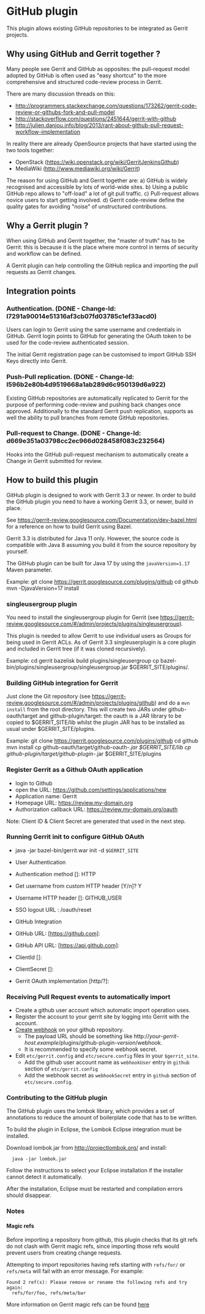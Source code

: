 GitHub plugin
=============
This plugin allows existing GitHub repositories to be integrated
as Gerrit projects.

Why using GitHub and Gerrit together ?
--------------------------------------

Many people see Gerrit and GitHub as opposites: the pull-request
model adopted by GitHub is often used as "easy shortcut" to the
more comprehensive and structured code-review process in Gerrit.

There are many discussion threads on this:
- http://programmers.stackexchange.com/questions/173262/gerrit-code-review-or-githubs-fork-and-pull-model
- http://stackoverflow.com/questions/2451644/gerrit-with-github
- http://julien.danjou.info/blog/2013/rant-about-github-pull-request-workflow-implementation

In reality there are already OpenSource projects that have started
using the two tools together:
- OpenStack (https://wiki.openstack.org/wiki/GerritJenkinsGithub)
- MediaWiki (http://www.mediawiki.org/wiki/Gerrit)

The reason for using GitHub and Gerrit together are:
a) GitHub is widely recognised and accessible by lots of world-wide sites.
b) Using a public GitHub repo allows to "off-load" a lot of git pull traffic.
c) Pull-request allows novice users to start getting involved.
d) Gerrit code-review define the quality gates for avoiding "noise" of unstructured
   contributions.

Why a Gerrit plugin ?
---------------------

When using GitHub and Gerrit together, the "master of truth" has to be
Gerrit: this is because it is the place where more control in terms of
security and workflow can be defined.

A Gerrit plugin can help controlling the GitHub replica and importing
the pull requests as Gerrit changes.


Integration points
------------------

### Authentication. (DONE - Change-Id: I7291a90014e51316af3cb07fd03785c1ef33acd0)

Users can login to Gerrit using the same username and credentials
in GitHub. Gerrit login points to GitHub for generating the OAuth token
to be used for the code-review authenticated session.

The initial Gerrit registration page can be customised to import
GitHub SSH Keys directly into Gerrit.

### Push-Pull replication. (DONE - Change-Id: I596b2e80b4d9519668a1ab289d6c950139d6a922)

Existing GitHub repositories are automatically replicated to Gerrit
for the purpose of performing code-review and pushing back changes
once approved. Additionally to the standard Gerrit push replication,
supports as well the ability to pull branches from remote GitHub
repositories.

### Pull-request to Change. (DONE - Change-Id: d669e351a03798cc2ec966d028458f083c232564)

Hooks into the GitHub pull-request mechanism to automatically create
a Change in Gerrit submitted for review.

How to build this plugin
------------------------

GitHub plugin is designed to work with Gerrit 3.3 or newer.
In order to build the GitHub plugin you need to have a working Gerrit 3.3,
or newer, build in place.

See https://gerrit-review.googlesource.com/Documentation/dev-bazel.html for a
reference on how to build Gerrit using Bazel.

Gerrit 3.3 is distributed for Java 11 only. However, the source code is compatible
with Java 8 assuming you build it from the source repository by yourself.

The GitHub plugin can be built for Java 17 by using the `javaVersion=1.17` Maven
parameter.

Example:
  git clone https://gerrit.googlesource.com/plugins/github
  cd github
  mvn -DjavaVersion=17 install

### singleusergroup plugin

You need to install the singleusergroup plugin for Gerrit
(see https://gerrit-review.googlesource.com/#/admin/projects/plugins/singleusergroup).

This plugin is needed to allow Gerrit to use individual users as Groups for being
used in Gerrit ACLs. As of Gerrit 3.3 singleuserplugin is a core plugin and
included in Gerrit tree (if it was cloned recursively).

Example:
  cd gerrit
  bazelisk build plugins/singleusergroup
  cp bazel-bin/plugins/singleusergroup/singleusergroup.jar $GERRIT_SITE/plugins/.

### Building GitHub integration for Gerrit

Just clone the Git repository (see https://gerrit-review.googlesource.com/#/admin/projects/plugins/github)
and do a `mvn install` from the root directory.
This will create two JARs under github-oauth/target and github-plugin/target: the oauth is a JAR library
to be copied to $GERRIT_SITE/lib whilst the plugin JAR has to be installed as usual under $GERRIT_SITE/plugins.

Example:
  git clone https://gerrit.googlesource.com/plugins/github
  cd github
  mvn install
  cp github-oauth/target/github-oauth-*.jar $GERRIT_SITE/lib
  cp github-plugin/target/github-plugin-*.jar $GERRIT_SITE/plugins

### Register Gerrit as a Github OAuth application ###

* login to Github
* open the URL: https://github.com/settings/applications/new
* Application name: Gerrit
* Homepage URL: https://review.my-domain.org
* Authorization callback URL: https://review.my-domain.org/oauth

Note: Client ID & Client Secret are generated that used in the next step.

### Running Gerrit init to configure GitHub OAuth

* java -jar bazel-bin/gerrit.war init -d `$GERRIT_SITE`
* User Authentication
* Authentication method []: HTTP
* Get username from custom HTTP header [Y/n]? Y
* Username HTTP header []: GITHUB_USER
* SSO logout URL : /oauth/reset

* GitHub Integration

* GitHub URL: [https://github.com]: <confirm>
* GitHub API URL: [https://api.github.com]: <confirm>
* ClientId []: <provided client id from previous step>
* ClientSecret []: <provided client secret from previous step>
* Gerrit OAuth implementation [http/?]: <http or oauth>

### Receiving Pull Request events to automatically import

* Create a github user account which automatic import operation uses.
* Register the account to your gerrit site by logging into Gerrit with the
  account.
* [Create webhook](https://developer.github.com/webhooks/creating/) on your
  github repository.
  * The payload URL should be something like
    http://*your-gerrit-host.example*/plugins/github-plugin-*version*/webhook.
  * It is recommended to specify some webhook secret.
* Edit `etc/gerrit.config` and `etc/secure.config` files in your `$gerrit_site`.
  * Add the github user account name as `webhookUser` entry in `github` section
    of `etc/gerrit.config`
  * Add the webhook secret as `webhookSecret` entry in `github` section of
    `etc/secure.config`.

### Contributing to the GitHub plugin

The GitHub plugin uses the lombok library, which provides a set of
annotations to reduce the amount of boilerplate code that has to be
written.

To build the plugin in Eclipse, the Lombok Eclipse integration must be
installed.

Download lombok.jar from http://projectlombok.org/ and install:


```
  java -jar lombok.jar
```

Follow the instructions to select your Eclipse installation if the
installer cannot detect it automatically.

After the installation, Eclipse must be restarted and compilation
errors should disappear.

### Notes

#### Magic refs

Before importing a repository from github, this plugin checks that its git refs
do not clash with Gerrit magic refs, since importing those refs would prevent
users from creating change requests.

Attempting to import repositories having refs starting with `refs/for/` or
`refs/meta` will fail with an error message.
For example:

```text
Found 2 ref(s): Please remove or rename the following refs and try again:
  refs/for/foo, refs/meta/bar
```

More information on Gerrit magic refs can be found [here](https://gerrit-review.googlesource.com/Documentation/intro-user.html#upload-change)
